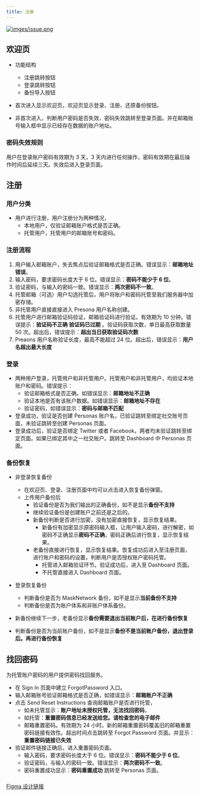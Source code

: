 ```yaml
---
title: 注册
---
```


<a data-fancybox  href="http://assets.processon.com/chart_image/5fcf1bf2e0b34d42525295ae.png">![imges/issue.png](http://assets.processon.com/chart_image/5fcf1bf2e0b34d42525295ae.png)</a>



## 欢迎页

- 功能结构
  - 注册跳转按钮
  - 登录跳转按钮
  - 备份导入按钮


- 首次进入显示欢迎页，欢迎页显示登录、注册、还原备份按钮。

- 非首次进入，判断用户密码是否失效，密码失效跳转至登录页面。并在邮箱账号输入框中显示已经存在数据的账户地址。

  

### 密码失效规则

用户在登录账户密码有效期为 3 天，3 天内进行任何操作，密码有效期在最后操作时间后延续三天。失效后进入登录页面。



## 注册

### 用户分类

- 用户进行注册，用户注册分为两种情况，
  - 本地用户，仅验证邮箱账户格式是否正确。
  - 托管用户，托管用户的邮箱账号和密码。

### 注册流程

1. 用户输入邮箱账户，失去焦点后验证邮箱格式是否正确。错误显示：**邮箱地址错误**。
2. 输入密码，要求密码长度大于 6 位。错误显示：**密码不能少于 6 位**。
3. 验证密码，与输入的密码一致。错误显示：**两次密码不一致**。
4. 托管邮箱（可选）用户勾选托管后，用户将账户和密码托管至我们服务器中加密存储。
5. 非托管用户直接直接进入 Presona 用户名称创建。
6. 托管用户进行邮箱验证码验证，邮箱验证码进行验证。有效期为 10 分钟。错误提示：**验证码不正确** **验证码已过期** 。验证码获取次数，单日最高获取数量 50 次。超出后，错误提示：**超出当日获取验证码次数**
7. Preaons 用户名称验证长度，最高不能超过 24 位。超出后，错误显示：**用户名超出最大长度**



### 登录



- 两种用户登录，托管用户和非托管用户。托管用户和非托管用户，均验证本地账户和密码。错误提示：
  - 验证邮箱格式是否正确。如错误显示：**邮箱地址不正确**
  - 验证本地是否有该账户数据。如错误显示：**邮箱地址不存在**
  - 验证密码，如错误显示：**密码与邮箱不匹配**
- 登录成功，验证是否创建 Personas 账户名，已验证跳转至绑定社交账号页面，未验证跳转至创建 Personas 页面。
- 登录成功后，验证是否绑定 Twitter 或者 Facebook，两者均未验证跳转至绑定页面。如果已绑定其中之一社交账户。跳转至 Dashboard 中 Personas 页面。



### 备份恢复

- 非登录恢复备份
  - 在欢迎页、登录、注册页面中均可以点击进入恢复备份弹窗。
  - 上传用户备份后
    - 验证备份是否为我们输出的正确备份，如不是显示**备份不支持**
    - 继续验证备份是创建账户之前还是之后的。
    - 新备份判断是否进行加密，没有加密直接恢复，显示恢复结果。
      - 新备份有加密显示原密码输入框，让用户输入密码，进行解密，如密码不正确显示**密码不正确**，密码正确后进行恢复，显示恢复结果。
    - 老备份直接进行恢复，显示恢复结果。恢复成功后进入至注册页面，进行账户和密码的设置，判断用户是否授权账户密码托管。
        - 托管进入邮箱验证环节。验证成功后，进入至 Dashboard 页面。
        - 不托管直接进入 Dashboard 页面。
  
- 登录恢复备份

  - 判断备份是否为 MaskNetwork 备份，如不是显示**当前备份不支持**
  - 判断备份是否为账户体系和非账户体系备份。
  
- 新备份继续下一步，老备份显示**备份需要退出当前账户后，在进行备份恢复**
  
- 判断备份是否为当前账户备份，如不是显示**备份不是当前账户备份，退出登录后。再进行备份恢复**
  
    



## 找回密码



为托管账户密码的用户提供密码找回服务。



- 在 Sign In 页面中建立 ForgotPassword 入口。
- 输入邮箱账号验证邮箱格式是否正确，如错误显示：**邮箱账户不正确**
- 点击 Send Reset Instructions 查询邮箱账户是否进行托管，
  - 如未托管显示：**账户地址未授权托管，无法找回密码**，
  - 如托管：**重置密码信息已经发送给您。请检查您的电子邮件** 
  - 邮箱重置密码。有效期为 24 小时。新的邮箱重置密码覆盖旧的邮箱重置密码链接有效性。超出时间点击跳转至 Forgot Password  页面。并显示：**重置密码链接已失效**
- 验证邮件链接正确后，进入重置密码页面。
  - 输入密码，要求密码长度大于 6 位。错误显示：**密码不能少于 6 位**。
  - 验证密码，与输入的密码一致。错误显示：**两次密码不一致**。
  - 密码重置成功显示：**密码重置成功**  跳转至 Personas 页面。

### 

[Figma 设计链接](https://www.figma.com/file/xxHFHHzRgN2E90xCOB83ae/Dashboard?node-id=18%3A4066)
